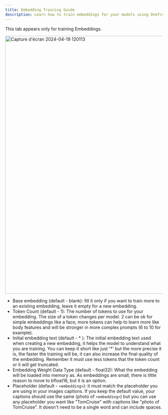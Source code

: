 ```yaml
---
title: Embedding Training Guide
description: Learn how to train embeddings for your models using OneTrainer.
---
```

This tab appears only for training Embeddings.

<img width="824" alt="Capture d'écran 2024-04-19 120113" src="https://github.com/Nerogar/OneTrainer/assets/129741936/a57bed6f-b73e-493c-9e23-a9c756c19a54">

* Base embedding (default - blank): fill it only if you want to train more to an existing embedding, leave it empty for a new embedding.
* Token Count (default - 1): The number of tokens to use for your embedding. The size of a token changes per model. 2 can be ok for simple embeddings like a face, more tokens can help to learn more like body features and will be stronger in more complex prompts (6 to 10 for example).
* Initial embedding text (default - * ): The initial embedding text used when creating a new embedding, it helps the model to understand what you are training. You can keep it short like just '*' but the more precise it is, the faster the training will be, it can also increase the final quality of the embedding. Remember it must use less tokens that the token count or it will get truncated.
* Embedding Weight Data Type (default - float32): What the embedding will be loaded into memory as.  As embeddings are small, there is little reason to move to bfloat16, but it is an option.
* Placeholder (default - `<embedding>`): it must match the placeholder you are using in your images captions. If you keep the default value, your captions should use the same (photo of `<embedding>`) but you can use any placeholder you want like "TomCruise" with captions like "photo of TomCruise". It doesn't need to be a single word and can include spaces.
